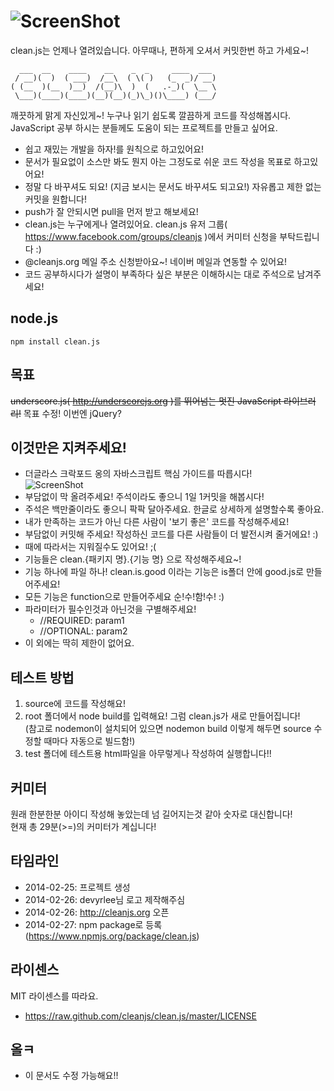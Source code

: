 ![ScreenShot](https://raw.github.com/cleanjs/clean.js/master/logo.png)
========
clean.js는 언제나 열려있습니다. 아무때나, 편하게 오셔서 커밋한번 하고 가세요~!

	  ___  __    ____    __    _  _     ____  ___ 
	 / __)(  )  ( ___)  /__\  ( \( )   (_  _)/ __)
	( (__  )(__  )__)  /(__)\  )  (   .-_)(  \__ \
	 \___)(____)(____)(__)(__)(_)\_)()\____) (___/
깨끗하게 맑게 자신있게~! 누구나 읽기 쉽도록 깔끔하게 코드를 작성해봅시다. JavaScript 공부 하시는 분들께도 도움이 되는 프로젝트를 만들고 싶어요.

- 쉽고 재밌는 개발을 하자!를 원칙으로 하고있어요!
- 문서가 필요없이 소스만 봐도 뭔지 아는 그정도로 쉬운 코드 작성을 목표로 하고있어요!
- 정말 다 바꾸셔도 되요! (지금 보시는 문서도 바꾸셔도 되고요!) 자유롭고 제한 없는 커밋을 원합니다!
- push가 잘 안되시면 pull을 먼저 받고 해보세요!
- clean.js는 누구에게나 열려있어요. clean.js 유저 그룹( https://www.facebook.com/groups/cleanjs )에서 커미터 신청을 부탁드립니다 :)
- @cleanjs.org 메일 주소 신청받아요~! 네이버 메일과 연동할 수 있어요!
- 코드 공부하시다가 설명이 부족하다 싶은 부분은 이해하시는 대로 주석으로 남겨주세요!

node.js
-------
	npm install clean.js

목표
----
<del>underscore.js( http://underscorejs.org )를 뛰어넘는 멋진 JavaScript 라이브러리!</del>
목표 수정! 이번엔 jQuery?

이것만은 지켜주세요!
----
- 더글라스 크락포드 옹의 자바스크립트 핵심 가이드를 따릅시다!<br>
![ScreenShot](https://raw.github.com/cleanjs/clean.js/master/DouglasCrockford.jpg)
- 부담없이 막 올려주세요! 주석이라도 좋으니 1일 1커밋을 해봅시다!
- 주석은 백만줄이라도 좋으니 팍팍 달아주세요. 한글로 상세하게 설명할수록 좋아요.
- 내가 만족하는 코드가 아닌 다른 사람이 '보기 좋은' 코드를 작성해주세요!
- 부담없이 커밋해 주세요! 작성하신 코드를 다른 사람들이 더 발전시켜 줄거에요! :)
- 때에 따라서는 지워질수도 있어요! ;(
- 기능들은 clean.{패키지 명}.{기능 명} 으로 작성해주세요~!
- 기능 하나에 파일 하나! clean.is.good 이라는 기능은 is폴더 안에 good.js로 만들어주세요!
- 모든 기능은 function으로 만들어주세요 순!수!함!수! :)
- 파라미터가 필수인것과 아닌것을 구별해주세요!
	- //REQUIRED: param1
	- //OPTIONAL: param2
- 이 외에는 딱히 제한이 없어요.

테스트 방법
---
1. source에 코드를 작성해요!
2. root 폴더에서 node build를 입력해요! 그럼 clean.js가 새로 만들어집니다!<br>(참고로 nodemon이 설치되어 있으면 nodemon build 이렇게 해두면 source 수정할 때마다 자동으로 빌드함!)
3. test 폴더에 테스트용 html파일을 아무렇게나 작성하여 실행합니다!!

커미터
---
원래 한분한분 아이디 작성해 놓았는데 넘 길어지는것 같아 숫자로 대신합니다!<br>
현재 총 29분(>=)의 커미터가 계십니다!

타임라인
---
- 2014-02-25: 프로젝트 생성
- 2014-02-26: devyrlee님 로고 제작해주심
- 2014-02-26: http://cleanjs.org 오픈
- 2014-02-27: npm package로 등록 (https://www.npmjs.org/package/clean.js)

라이센스
----
MIT 라이센스를 따라요.
- https://raw.github.com/cleanjs/clean.js/master/LICENSE

올ㅋ
--
- 이 문서도 수정 가능해요!!
